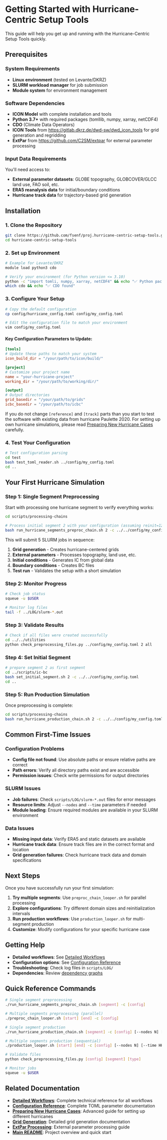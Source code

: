 # Getting Started with Hurricane-Centric Setup Tools

This guide will help you get up and running with the Hurricane-Centric Setup Tools quickly.

## Prerequisites

### System Requirements
- **Linux environment** (tested on Levante/DKRZ)
- **SLURM workload manager** for job submission
- **Module system** for environment management

### Software Dependencies
- **ICON Model** with complete installation and tools
- **Python 3.7+** with required packages (tomllib, numpy, xarray, netCDF4)
- **CDO** (Climate Data Operators)
- **ICON Tools** from https://gitlab.dkrz.de/dwd-sw/dwd_icon_tools for grid generation and regridding
- **ExtPar** from https://github.com/C2SM/extpar for external parameter processing

### Input Data Requirements
You'll need access to:
- **External parameter datasets**: GLOBE topography, GLOBCOVER/GLCC land use, FAO soil, etc.
- **ERA5 reanalysis data** for initial/boundary conditions
- **Hurricane track data** for trajectory-based grid generation

## Installation

### 1. Clone the Repository
```bash
git clone https://github.com/fsenf/proj.hurricane-centric-setup-tools.git hurricane-centric-setup-tools
cd hurricane-centric-setup-tools
```

### 2. Set up Environment
```bash
# Example for Levante/DKRZ
module load python3 cdo

# Verify your environment (for Python version <= 3.10)
python -c "import tomli, numpy, xarray, netCDF4" && echo "✅ Python packages OK"
which cdo && echo "✅ CDO found"
```

### 3. Configure Your Setup
```bash
# Copy the default configuration
cp config/hurricane_config.toml config/my_config.toml

# Edit the configuration file to match your environment
vim config/my_config.toml
```

#### Key Configuration Parameters to Update:
```toml
[tools]
# Update these paths to match your system
icon_build_dir = "/your/path/to/icon/build/"

[project]
# Customize your project name
name = "your-hurricane-project"
working_dir = "/your/path/to/working/dir/"

[output]
# Output directories
grid_basedir = "/your/path/to/grids"
icbc_basedir = "/your/path/to/icbc"
```
If you do not change `[reference]` and `[track]` parts than you start to test the software with existing data from hurricane Paulette 2020. For setting up own hurricane simulations, please read [Preparing New Hurricane Cases](preparing_new_hurricane_cases.md) carefully.


### 4. Test Your Configuration
```bash
# Test configuration parsing
cd test
bash test_toml_reader.sh ../config/my_config.toml
cd ..
```

## Your First Hurricane Simulation

### Step 1: Single Segment Preprocessing
Start with processing one hurricane segment to verify everything works:

```bash
cd scripts/processing-chains

# Process initial segment 2 with your configuration (assuming reinit=12h and one day spinup)
bash run_hurricane_segments_preproc_chain.sh 2 -c ../../config/my_config.toml
```

This will submit 5 SLURM jobs in sequence:
1. **Grid generation** - Creates hurricane-centered grids
2. **External parameters** - Processes topography, land use, etc.
3. **Initial conditions** - Generates IC from global data
4. **Boundary conditions** - Creates BC files
5. **Test run** - Validates the setup with a short simulation

### Step 2: Monitor Progress
```bash
# Check job status
squeue -u $USER

# Monitor log files
tail -f ../LOG/slurm-*.out
```

### Step 3: Validate Results
```bash
# Check if all files were created successfully
cd ../../utilities
python check_preprocessing_files.py ../config/my_config.toml 2 all
```
### Step 4: Set Initial Segment
```bash
# prepare segment 2 as first segment
cd ../scripts/ic-bc
bash set_initial_segment.sh 2 -c ../../config/my_config.toml
cd ..
```

### Step 5: Run Production Simulation
Once preprocessing is complete:

```bash
cd scripts/processing-chains
bash run_hurricane_production_chain.sh 2 -c ../../config/my_config.toml
```

## Common First-Time Issues

### Configuration Problems
- **Config file not found**: Use absolute paths or ensure relative paths are correct
- **Path errors**: Verify all directory paths exist and are accessible
- **Permission issues**: Check write permissions for output directories

### SLURM Issues
- **Job failures**: Check `scripts/LOG/slurm-*.out` files for error messages
- **Resource limits**: Adjust `--nodes` and `--time` parameters if needed
- **Module loading**: Ensure required modules are available in your SLURM environment

### Data Issues
- **Missing input data**: Verify ERA5 and static datasets are available
- **Hurricane track data**: Ensure track files are in the correct format and location
- **Grid generation failures**: Check hurricane track data and domain specifications

## Next Steps

Once you have successfully run your first simulation:

1. **Try multiple segments**: Use `preproc_chain_looper.sh` for parallel processing
2. **Explore configurations**: Try different domain sizes and reinitialization intervals
3. **Run production workflows**: Use `production_looper.sh` for multi-segment production
4. **Customize**: Modify configurations for your specific hurricane case

## Getting Help

- **Detailed workflows**: See [Detailed Workflows](detailed_workflows.md)
- **Configuration options**: See [Configuration Reference](configuration_reference.md)
- **Troubleshooting**: Check log files in `scripts/LOG/`
- **Dependencies**: Review [dependency graphs](production_looper_dependencies.md)

## Quick Reference Commands

```bash
# Single segment preprocessing
./run_hurricane_segments_preproc_chain.sh [segment] -c [config]

# Multiple segments preprocessing (parallel)
./preproc_chain_looper.sh [start] [end] -c [config]

# Single segment production
./run_hurricane_production_chain.sh [segment] -c [config] [--nodes N] [--time HH:MM:SS] [--dependency TYPE] [--initial]

# Multiple segments production (sequential)
./production_looper.sh [start] [end] -c [config] [--nodes N] [--time HH:MM:SS] [--dependency TYPE] [--initial]

# Validate files
python check_preprocessing_files.py [config] [segment] [type]

# Monitor jobs
squeue -u $USER
```

## Related Documentation

- **[Detailed Workflows](detailed_workflows.md)**: Complete technical reference for all workflows
- **[Configuration Reference](configuration_reference.md)**: Complete TOML parameter documentation
- **[Preparing New Hurricane Cases](preparing_new_hurricane_cases.md)**: Advanced guide for setting up different hurricanes
- **[Grid Generation](generate_grid_for_hurricane_segments.md)**: Detailed grid generation documentation
- **[ExtPar Processing](run_extpar_levante.md)**: External parameter processing guide
- **[Main README](../README.md)**: Project overview and quick start
